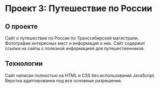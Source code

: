 # Проект 3: Путешествие по России

## О проекте
Сайт о путешествии по России по Транссибирской магистрали. Фотографии интересных мест и информация о них. Сайт содержит ссылки на сайты с полезной информацией для путешественников.

## Технологии
Сайт написан полностью на HTML и CSS без использования JavaScript. Верстка адаптированна под все основные разрешения.
